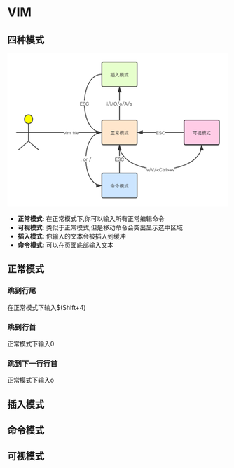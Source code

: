 # VIM

## 四种模式

<img src="../images/vim.png" style="zoom:50">

* **正常模式:**  在正常模式下,你可以输入所有正常编辑命令
* **可视模式:**  类似于正常模式,但是移动命令会突出显示选中区域
* **插入模式:**  你输入的文本会被插入到缓冲
* **命令模式:**  可以在页面底部输入文本

## 正常模式

### 跳到行尾

在正常模式下输入$(Shift+4)

### 跳到行首

正常模式下输入0

### 跳到下一行行首

正常模式下输入o

## 插入模式

## 命令模式

## 可视模式
